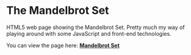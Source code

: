 The Mandelbrot Set
==========

HTML5 web page showing the Mandelbrot Set. Pretty much my way of playing around with some JavaScript and front-end technologies.

You can view the page here: **[Mandelbrot Set](http://momchil-atanasov.github.io/mandelbrot/)**
